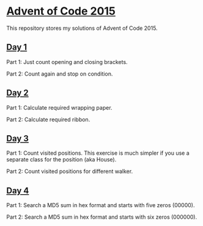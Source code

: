 # [Advent of Code 2015](https://adventofcode.com/2015)

This repository stores my solutions of Advent of Code 2015.


## [Day 1](https://adventofcode.com/2015/day/1)

Part 1: Just count opening and closing brackets.

Part 2: Count again and stop on condition.


## [Day 2](https://adventofcode.com/2015/day/2)

Part 1: Calculate required wrapping paper.

Part 2: Calculate required ribbon.


## [Day 3](https://adventofcode.com/2015/day/3)

Part 1: Count visited positions.
This exercise is much simpler if you use a separate class for the position (aka House).

Part 2: Count visited positions for different walker.


## [Day 4](https://adventofcode.com/2015/day/4)

Part 1: Search a MD5 sum in hex format and starts with five zeros (00000). 

Part 2: Search a MD5 sum in hex format and starts with six zeros (000000).
